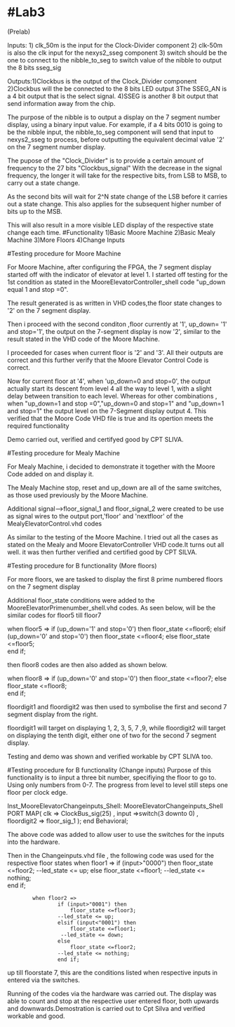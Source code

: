 #Lab3
====
(Prelab)

Inputs: 1) clk_50m is the input for the Clock-Divider component
        2) clk-50m is also the clk input for the nexys2_sseg component
        3) switch should be the one to connect to the nibble_to_seg to switch value  of the nibble to output the 8 bits sseg_sig

Outputs:1)Clockbus is the output of the Clock_Divider component 
        2)Clockbus will the be connected to the 8 bits LED output
        3The SSEG_AN is a 4 bit output that is the select signal.
        4)SSEG is another 8 bit output that send information away from the chip.

The purpose of the nibble is to output a display on the 7 segment  number display, using a binary input value. For example, if a 4 bits 0010 is going to be the nibble input, the nibble_to_seg component will send that input to nexys2_sseg to process, before outputting the equivalent decimal value '2' on the 7 segment number display.

The pupose of the "Clock_Divider" is to provide a certain amount of frequency to the 27 bits "Clockbus_signal" With the decrease in the signal frequency, the longer it will take for the respective bits, from LSB to MSB, to carry out a state change.

As the second bits will wait for 2^N state change of the LSB before it carries out a state change. This also applies for the subsequent  higher number of bits up to the MSB.  

This will  also result in a more visible LED display of the respective state change each time.
#Functionality
1)Basic Moore Machine
2)Basic Mealy Machine
3)More Floors
4)Change Inputs

#Testing procedure for Moore Machine

For Moore Machine, after configuring the FPGA, the 7 segment display started off with the indicator of elevator at level 1. 
I started off testing for the 1st condition as stated in the MooreElevatorController_shell code 
"up_down equal  1  and stop =0".

The result generated is as written in VHD codes,the floor state changes to '2' on the 7 segment display. 

Then i proceed with the second conditon ,floor currently at '1', up_down= '1' and stop='1', the output on the 7-segment display is now '2', similar to the result stated in the VHD code of the Moore Machine.

I proceeded for cases when current floor is '2' and '3'. All their outputs are correct and this further verify that the Moore Elevator Control Code is correct.

Now for current floor at '4', when 'up_down=0 and stop=0', the output actually start its descent from level 4 all the way to level 1, with a slight delay between transition to each level. Whereas for other combinations , when 
"up_down=1 and stop =0","up_down=0 and stop=1" and "up_down=1 and stop=1" the output level on the 7-Segment display output 4. This verified that the Moore Code VHD file is true and its opertion meets the required functionality

Demo carried out, verified and certifyed good by CPT SLIVA.

#Testing procedure for Mealy Machine 

For Mealy Machine, i decided to demonstrate it together with the Moore Code added on and display it.

The Mealy Machine stop, reset and up_down are all of the same switches, as those used previously by the Moore Machine.

Additional signal-->floor_signal_1 and floor_signal_2 were created to be use as signal wires to the output port,'floor' and 'nextfloor' of the MealyElevatorControl.vhd codes

As similar to the testing of the Moore Machine. I tried out all the cases as stated on the Mealy and Moore ElevatorController VHD code.It turns out all well. it was then further verified and certified good by CPT SILVA.

#Testing procedure for B functionality (More floors)  

For more floors, we are tasked to display the first 8 prime numbered floors on the 7 segment display

Additional floor_state  conditions were added to the MooreElevatorPrimenumber_shell.vhd codes. As seen below, will be the similar codes for floor5 till floor7

when floor5 =>
        if (up_down='1' and stop='0') then 
                floor_state <=floor6;
        elsif (up_down='0' and stop='0') then 
                floor_state <=floor4;
        else
                floor_state <=floor5; 	
        end if;
					
then floor8 codes are then also added as shown below.				

when floor8 =>
	if (up_down='0' and stop='0') then 
	   floor_state <=floor7;
      else
	   floor_state <=floor8; 	
    end if;
    
floordigit1 and floordigit2 was then used to symbolise the first and second 7 segment display from the right.

floordigit1 will target on displaying 1, 2, 3, 5, 7 ,9, while floordigit2 will target on displaying the tenth digit, either one of two for the second 7 segment display.

Testing and demo was shown and verified workable by CPT SLIVA too.

#Testing procedure for B functionality (Change inputs)
Purpose of this functionality is to iinput a three bit number, specifiying the floor to go to. Using only numbers from 0-7. The progress from level to level still steps one floor per clock edge. 

Inst_MooreElevatorChangeinputs_Shell: MooreElevatorChangeinputs_Shell PORT MAP(
		clk => ClockBus_sig(25) ,
		input =>switch(3 downto 0) ,
		floordigit2 => floor_sig_1
	);
end Behavioral;

The above code was added to allow user to use the switches for the inputs into the hardware. 

Then in the Changeinputs.vhd file , the following code was used for the respective floor states
			when floor1 =>
					if (input>"0000") then 
						floor_state <=floor2;
					--led_state <= up;
					else
						floor_state <=floor1;
					--led_state <= nothing;						
					end if;
					
			when floor2 =>
					if (input>"0001") then 
						floor_state <=floor3;
					--led_state <= up;
					elsif (input<"0001") then 
						floor_state <=floor1;
					 --led_state <= down;
					else
						floor_state <=floor2; 
				    --led_state <= nothing;							
					end if;

up till floorstate 7, this are the conditions listed when respective inputs in entered via the switches.

Running of the codes via the hardware was carried out. The display was able to count and stop at the respective user entered floor, both upwards and downwards.Demostration is carried out to Cpt Silva and verified workable and good.
